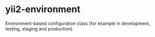 # yii2-environment
Environment-based configuration class (for example in development, testing, staging and production).
